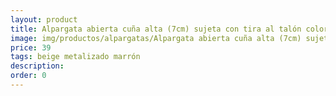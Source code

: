 ```yaml
---
layout: product
title: Alpargata abierta cuña alta (7cm) sujeta con tira al talón color metalizado 
image: img/productos/alpargatas/Alpargata abierta cuña alta (7cm) sujeta con tira al talón color metalizado =39 =beige metalizado marrón.webp
price: 39 
tags: beige metalizado marrón
description: 
order: 0
---
```

